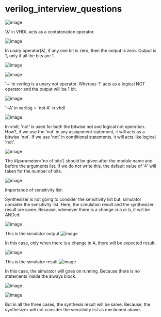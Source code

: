 # verilog_interview_questions

![image](https://github.com/user-attachments/assets/96968d39-5c99-43f8-a2d4-2c8d837833d3)

'&' in VHDL acts as a contatenation operator.

![image](https://github.com/user-attachments/assets/3014e446-f920-41dd-b5ad-39ebbacf9033)

In unary operator(&), if any one bit is zero, then the output is zero. Output is 1, only if all the bits are 1.

![image](https://github.com/user-attachments/assets/80d01d10-fd3b-4dd2-9755-9366815905ad)

![image](https://github.com/user-attachments/assets/40177f80-d783-4705-a8ba-cf9e4edaa8f9)

'~' in verilog is a unary not operator. Whereas '!' acts as a logical NOT operator and the output will be 1 bit.

![image](https://github.com/user-attachments/assets/10ab8b7b-af9b-4d1c-a692-734aa296754a)

'~A' in verilog = 'not A' in vhdl

![image](https://github.com/user-attachments/assets/b2b4b57f-cd22-4486-bb87-2d4e77b30836)

In vhdl, 'not' is used for both the bitwise not and logical not operation. How?, if we use the 'not' in any assignment statement, it will acts as a bitwise 'not'. If we use 'not' in conditional statements, it will acts like logical 'not'.

![image](https://github.com/user-attachments/assets/efb58b24-3217-4e92-a2e5-03433588d751)

The #(parameter='no of bits') should be given after the module name and before the arguments list. If we do not write this, the default value of '4' will taken for the number of bits.

![image](https://github.com/user-attachments/assets/90b2b17d-cd04-401e-9ee8-2e7a80b870af)

Importance of sensitivity list:

Synthesizer is not going to consider the sensitivity list but, simulator consider the sensitivity list. Here, the simulation result and the synthesizer result are same. Because, whenever there is a change in a or b, it will be ANDed.

![image](https://github.com/user-attachments/assets/ed63fb16-a741-45cf-a453-724d0d0851aa)

This is the simulator output
![image](https://github.com/user-attachments/assets/876ec13d-57b4-4ca9-a1a0-5d975fb9bc4f)

In this case, only when there is a change in A, there will be expected result.

![image](https://github.com/user-attachments/assets/556aeb57-feb1-47e3-9ce1-b0eb512b3a6a)

This is the simulator result
![image](https://github.com/user-attachments/assets/091c919f-cad4-4295-b757-387282643d67)

In this case, the simulator will goes on running. Because there is no statements inside the always block.

![image](https://github.com/user-attachments/assets/095bb4ae-f8b0-4325-bce6-485898d5a246)

![image](https://github.com/user-attachments/assets/76a74708-35d6-4d4e-8037-ae0f1a4602bf)

But in all the three cases, the synthesis result will be same. Because, the synthesizer will not consider the sensitivity list as mentioned above.

